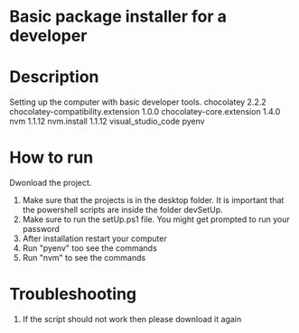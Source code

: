 # Basic package installer for a developer

# Description
Setting up the computer with basic developer tools.
chocolatey 2.2.2
chocolatey-compatibility.extension 1.0.0
chocolatey-core.extension 1.4.0
nvm 1.1.12
nvm.install 1.1.12
visual_studio_code
pyenv



# How to run
Dwonload the project.

1. Make sure that the projects is in the desktop folder. It is important that the powershell scripts are inside the folder devSetUp.
2. Make sure to run the setUp.ps1 file. You might get prompted to run your password
3. After installation restart your computer
4. Run "pyenv" too see the commands
5. Run "nvm" to see the commands


# Troubleshooting
1. If the script should not work then please download it again


   

